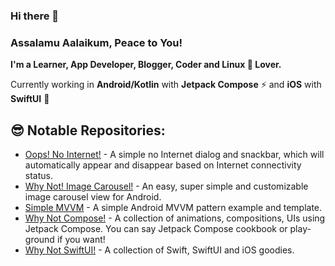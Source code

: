 ### Hi there 👋

### Assalamu Aalaikum, Peace to You!

**I'm a Learner, App Developer, Blogger, Coder and Linux 🐧 Lover.**

Currently working in **Android/Kotlin** with **Jetpack Compose** ⚡ and **iOS** with **SwiftUI** 🚀

## 😎 Notable Repositories:

- [Oops! No Internet!](https://github.com/ImaginativeShohag/Oops-No-Internet) - A simple no Internet dialog and snackbar, which will automatically appear and disappear based on Internet connectivity status.
- [Why Not! Image Carousel!](https://github.com/ImaginativeShohag/Why-Not-Image-Carousel) - An easy, super simple and customizable image carousel view for Android.
- [Simple MVVM](https://github.com/ImaginativeShohag/Simple-MVVM) - A simple Android MVVM pattern example and template.
- [Why Not Compose!](https://github.com/ImaginativeShohag/Why-Not-Compose) - A collection of animations, compositions, UIs using Jetpack Compose. You can say Jetpack Compose cookbook or play-ground if you want!
- [Why Not SwiftUI!](https://github.com/ImaginativeShohag/Why-Not-SwiftUI) - A collection of Swift, SwiftUI and iOS goodies.
